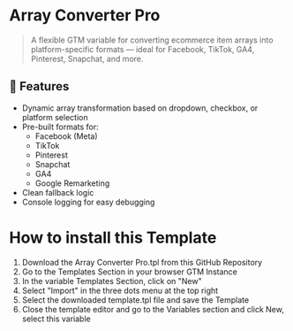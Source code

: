 # Array Converter Pro

> A flexible GTM variable for converting ecommerce item arrays into platform-specific formats — ideal for Facebook, TikTok, GA4, Pinterest, Snapchat, and more.

## 🔧 Features

- Dynamic array transformation based on dropdown, checkbox, or platform selection
- Pre-built formats for:
  - Facebook (Meta)
  - TikTok
  - Pinterest
  - Snapchat
  - GA4
  - Google Remarketing
- Clean fallback logic
- Console logging for easy debugging

# How to install this Template

1. Download the Array Converter Pro.tpl from this GitHub Repository
2. Go to the Templates Section in your browser GTM Instance
3. In the variable Templates Section, click on "New"
4. Select "Import" in the three dots menu at the top right
5. Select the downloaded template.tpl file and save the Template
6. Close the template editor and go to the Variables section and click New, select this variable
